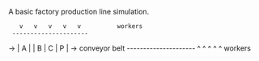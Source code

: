 A basic factory production line simulation.

       v   v   v   v   v          workers
     ---------------------
  -> | A |   | B | C | P | ->     conveyor belt
     ---------------------
       ^   ^   ^   ^   ^          workers